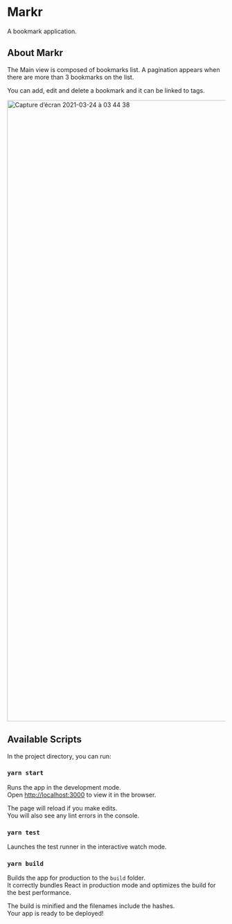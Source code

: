# Markr

A bookmark application.

## About Markr

The Main view is composed of bookmarks list. A pagination appears when there are more than 3 bookmarks on the list.

You can add, edit and delete a bookmark and it can be linked to tags.

<img width="1436" alt="Capture d’écran 2021-03-24 à 03 44 38" src="https://user-images.githubusercontent.com/21146372/112246633-4b64bf00-8c53-11eb-834f-ccb38c606f7f.png">

## Available Scripts

In the project directory, you can run:

### `yarn start`

Runs the app in the development mode.\
Open [http://localhost:3000](http://localhost:3000) to view it in the browser.

The page will reload if you make edits.\
You will also see any lint errors in the console.

### `yarn test`

Launches the test runner in the interactive watch mode.

### `yarn build`

Builds the app for production to the `build` folder.\
It correctly bundles React in production mode and optimizes the build for the best performance.

The build is minified and the filenames include the hashes.\
Your app is ready to be deployed!

